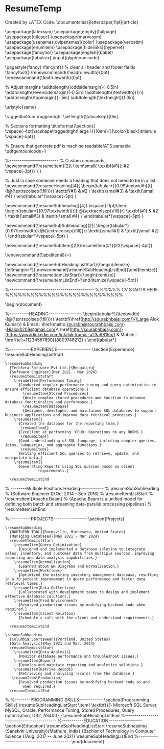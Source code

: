 # ResumeTemp
Created by LATEX Code.
\documentclass[letterpaper,11pt]{article}

\usepackage{latexsym}
\usepackage[empty]{fullpage}
\usepackage{titlesec}
\usepackage{marvosym}
\usepackage[usenames,dvipsnames]{color}
\usepackage{verbatim}
\usepackage{enumitem}
\usepackage[hidelinks]{hyperref}
\usepackage{fancyhdr}
\usepackage[english]{babel}
\usepackage{tabularx}
\input{glyphtounicode}

\pagestyle{fancy}
\fancyhf{} % clear all header and footer fields
\fancyfoot{}
\renewcommand{\headrulewidth}{0pt}
\renewcommand{\footrulewidth}{0pt}

% Adjust margins
\addtolength{\oddsidemargin}{-0.5in}
\addtolength{\evensidemargin}{-0.5in}
\addtolength{\textwidth}{1in}
\addtolength{\topmargin}{-.5in}
\addtolength{\textheight}{1.0in}

\urlstyle{same}

\raggedbottom
\raggedright
\setlength{\tabcolsep}{0in}

% Sections formatting
\titleformat{\section}{
  \vspace{-4pt}\scshape\raggedright\large
}{}{0em}{}[\color{black}\titlerule \vspace{-5pt}]

% Ensure that generate pdf is machine readable/ATS parsable
\pdfgentounicode=1

%-------------------------
% Custom commands
\newcommand{\resumeItem}[2]{
  \item\small{
    \textbf{#1}{: #2 \vspace{-2pt}}
  }
}

% Just in case someone needs a heading that does not need to be in a list
\newcommand{\resumeHeading}[4]{
    \begin{tabular*}{0.99\textwidth}[t]{l@{\extracolsep{\fill}}r}
      \textbf{#1} & #2 \\
      \textit{\small#3} & \textit{\small #4} \\
    \end{tabular*}\vspace{-5pt}
}

\newcommand{\resumeSubheading}[4]{
  \vspace{-1pt}\item
    \begin{tabular*}{0.97\textwidth}[t]{l@{\extracolsep{\fill}}r}
      \textbf{#1} & #2 \\
      \textit{\small#3} & \textit{\small #4} \\
    \end{tabular*}\vspace{-5pt}
}

\newcommand{\resumeSubSubheading}[2]{
    \begin{tabular*}{0.97\textwidth}{l@{\extracolsep{\fill}}r}
      \textit{\small#1} & \textit{\small #2} \\
    \end{tabular*}\vspace{-5pt}
}

\newcommand{\resumeSubItem}[2]{\resumeItem{#1}{#2}\vspace{-4pt}}

\renewcommand{\labelitemii}{$\circ$}

\newcommand{\resumeSubHeadingListStart}{\begin{itemize}[leftmargin=*]}
\newcommand{\resumeSubHeadingListEnd}{\end{itemize}}
\newcommand{\resumeItemListStart}{\begin{itemize}}
\newcommand{\resumeItemListEnd}{\end{itemize}\vspace{-5pt}}

%-------------------------------------------
%%%%%%  CV STARTS HERE  %%%%%%%%%%%%%%%%%%%%%%%%%%%%


\begin{document}

%----------HEADING-----------------
\begin{tabular*}{\textwidth}{l@{\extracolsep{\fill}}r}
  \textbf{\href{http://sourabhbajaj.com/}{\Large Alok Kumar}} & Email : \href{mailto:sourabh@sourabhbajaj.com}{Hialok0208@gmail.com}\\
  \href{http://sourabhbajaj.com/}{https://www.linkedin.com/in/alok-kumar-a23a9815b/} & Mobile : \href{tel:+11234567890}{8809746212} \\
\end{tabular*}

%-----------EXPERIENCE-----------------
\section{Experience}
  \resumeSubHeadingListStart

    \resumeSubheading
      {TechSera Software Pvt Ltd.}{Bengaluru}
      {Software Engineer}{Mar 2021 - Mar 2024}
      \resumeItemListStart
        \resumeItem{Performance Tuning}
          {Conducted regular performance tuning and query optimization to ensure efficient database operations.}
            \resumeItem{Stored Procedures} 
            {Wrote complex stored procedures and function to enhance database functionality and performance.}
            \resumeItem{Database}
            {Designed, developed, and maintained SQL databases to support business applications and improve data retrieval processes.}
        \resumeItem{}
          {Created the database for the reporting team.}
           \resumeItem{}
          {Excellent at performing 'CRUD' Operations on any RDBMS.}
           \resumeItem{}
          {Good understanding of SQL language, including complex queries, Joins, Subqueries, and aggregate functions.}
           \resumeItem{}
          {Writing efficient SQL queries to retrieve, update, and manipulate data.}
        \resumeItem{}
          {Generating Reports using SQL queries based on client
                   requirements.}
         
      \resumeItemListEnd
      
% --------Multiple Positions Heading------------
  %  \resumeSubSubheading
  %   {Software Engineer I}{Oct 2014 - Sep 2016}
  %   \resumeItemListStart
  %      \resumeItem{Apache Beam}
  %        {Apache Beam is a unified model for defining both batch and streaming data-parallel processing pipelines}
  %   \resumeItemListEnd

%-----------PROJECTS-----------------
\section{Projects}
 
    \resumeSubheading
      {NORTHERN TOOL}{Burnsville, Minnesota, United States}
      {Managing Databases}{May 2021 - Mar 2024}
      \resumeItemListStart
        \resumeItem{Query Optimization}
          {Designed and implemented a database solution to integrate sales, inventory, and customer data from multiple sources, improving reporting and data analysis capabilities.}
        \resumeItem{Normalization}
          {Learned about ER Diagrams and Normalization.}
        \resumeItem{Workflows}
          {Optimized the existing inventory management database, resulting in a 30 percent improvement in query performance and faster data retrieval times.}
        \resumeItem{Data Collection}
          {Collaborated with development teams to design and implement effective database solutions.}
        \resumeItem{Prod Environment}
          {Resolved production issues by modifying backend code when required.}
        \resumeItem{Client Relation}
          {Schedule a call with the client and understand requirements.}
        
      \resumeItemListEnd

    \resumeSubheading
      {Columbia Sportswear}{Portland, United States}
      {Data Analysis}{May 2021 and Mar. 2024}
      \resumeItemListStart
        \resumeItem{Data Analysis}
          {Monitor database performance and troubleshoot issues.}
        \resumeItem{Report}
          {Develop and maintain reporting and analytics solutions.}
        \resumeItem{Retrive Recods}
          {Retrieving and analyzing records from the database.}
       \resumeItem{Production}
          {Resolved production issues by modifying backend code as and
            when required.}
      \resumeItemListEnd
%
%--------PROGRAMMING SKILLS------------
\section{Programming Skills}
 \resumeSubHeadingListStart
   \item{
     \textbf{}{} Microsoft SQL Server, MySQL, Oracle, Performance Tuning, Stored Procedures, Query optimization, DB2, AS400}
  }
  \resumeSubHeadingListEnd
%-------------------------------------------
%-----------EDUCATION-----------------
\section{Education}
  \resumeSubHeadingListStart
    \resumeSubheading
      {Sanskriti University}{Mathura, India}
      {Bachlor of Technology in Computer Science }{Aug. 2017 -- June 2021}
  \resumeSubHeadingListEnd
%-------------------------------------------
\end{document}
